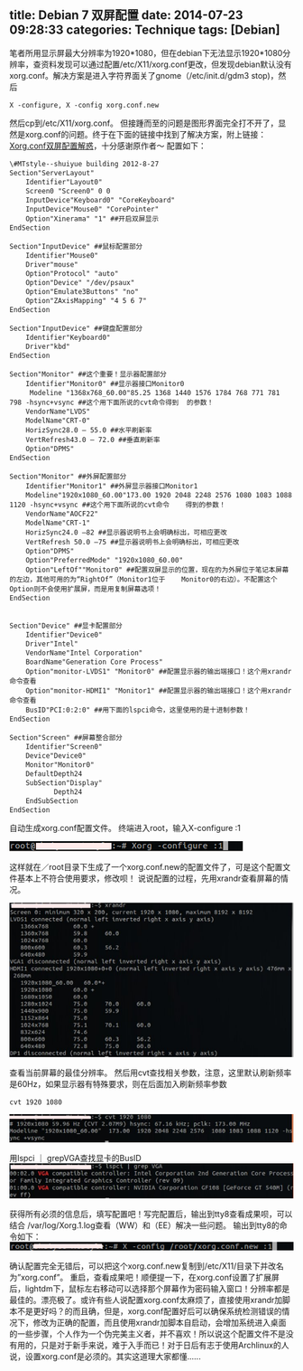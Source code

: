 title: Debian 7 双屏配置
date: 2014-07-23 09:28:33
categories: Technique
tags: [Debian]
---

笔者所用显示屏最大分辨率为1920\*1080，但在debian下无法显示1920\*1080分辨率，查资料发现可以通过配置/etc/X11/xorg.conf更改，但发现debian默认没有xorg.conf。解决方案是进入字符界面关了gnome（/etc/init.d/gdm3 stop)，然后

    X -configure, X -config xorg.conf.new
然后cp到/etc/X11/xorg.conf。
但接踵而至的问题是图形界面完全打不开了，显然是xorg.conf的问题。终于在下面的链接中找到了解决方案，附上链接：[Xorg.conf双屏配置解惑](http://blog.sina.com.cn/s/blog_7cd2354e01018s9j.html)，十分感谢原作者～
配置如下：

	\#MTstyle--shuiyue building 2012-8-27
	Section"ServerLayout"
	    Identifier"Layout0"
	    Screen0 "Screen0" 0 0
	    InputDevice"Keyboard0" "CoreKeyboard"
	    InputDevice"Mouse0" "CorePointer"
	    Option"Xinerama" "1" ##开启双屏显示
	EndSection
	
	Section"InputDevice" ##鼠标配置部分
	    Identifier"Mouse0"
	    Driver"mouse"
	    Option"Protocol" "auto"
	    Option"Device" "/dev/psaux"
	    Option"Emulate3Buttons" "no"
	    Option"ZAxisMapping" "4 5 6 7"
	EndSection
	
	Section"InputDevice" ##键盘配置部分
	    Identifier"Keyboard0"
	    Driver"kbd"
	EndSection
	
	Section"Monitor" ##这个重要！显示器配置部分
	    Identifier"Monitor0" ##显示器接口Monitor0
	     Modeline "1368x768_60.00"85.25 1368 1440 1576 1784 768 771 781 798 -hsync+vsync ##这个用下面所说的cvt命令得到	的参数！
	    VendorName"LVDS"
	    ModelName"CRT-0"
	    HorizSync28.0 – 55.0 ##水平刷新率
	    VertRefresh43.0 – 72.0 ##垂直刷新率
	    Option"DPMS"
	EndSection
	 
	Section"Monitor" ##外屏配置部分
	    Identifier"Monitor1" ##外屏显示器接口Monitor1
	    Modeline"1920x1080_60.00"173.00 1920 2048 2248 2576 1080 1083 1088 1120 -hsync+vsync ##这个用下面所说的cvt命令	得到的参数！
	    VendorName"AOCF22"
	    ModelName"CRT-1"
	    HorizSync24.0 –82 ##显示器说明书上会明确标出，可相应更改
	    VertRefresh 50.0 –75 ##显示器说明书上会明确标出，可相应更改
	    Option"DPMS"
	    Option"PreferredMode" "1920x1080_60.00"
	    Option"LeftOf""Monitor0" ##配置双屏显示的位置，现在的为外屏位于笔记本屏幕的左边，其他可用的为“RightOf”（Monitor1位于	Monitor0的右边）。不配置这个Option则不会使用扩展屏，而是用复制屏幕选项！
	EndSection
	
	
	Section"Device" ##显卡配置部分
	    Identifier"Device0"
	    Driver"Intel"
	    VendorName"Intel Corporation"
	    BoardName"Generation Core Process"
	    Option"monitor-LVDS1" "Monitor0" ##配置显示器的输出端接口！这个用xrandr命令查看
	    Option"monitor-HDMI1" "Monitor1" ##配置显示器的输出端接口！这个用xrandr命令查看
	    BusID"PCI:0:2:0" ##用下面的lspci命令，这里使用的是十进制参数！
	EndSection
	
	Section"Screen" ##屏幕整合部分
	    Identifier"Screen0"
	    Device"Device0"
	    Monitor"Monitor0"
	    DefaultDepth24
	    SubSection"Display"
	           Depth24
	    EndSubSection
	EndSection

自动生成xorg.conf配置文件。
终端进入root，输入X-configure :1

![](/img/x1.jpg)

这样就在／root目录下生成了一个xorg.conf.new的配置文件了，可是这个配置文件基本上不符合使用要求，修改呗！
说说配置的过程，先用xrandr查看屏幕的情况。

![](/img/x2.jpg)

查看当前屏幕的最佳分辨率。
然后用cvt查找相关参数，注意，这里默认刷新频率是60Hz，如果显示器有特殊要求，则在后面加入刷新频率参数

	cvt 1920 1080
![](/img/x3.jpg)

用lspci ｜ grepVGA查找显卡的BusID
![](/img/x5.jpg)

获得所有必须的信息后，填写配置吧！写完配置后，输出到tty8查看成果呗，可以结合
/var/log/Xorg.1.log查看（WW）和（EE）解决一些问题。
输出到tty8的命令如下：
![](/img/x4.jpg)

确认配置完全无错后，可以把这个xorg.conf.new复制到/etc/X11/目录下并改名为”xorg.conf”。
重启，查看成果吧！顺便提一下，在xorg.conf设置了扩展屏后，lightdm下，鼠标左右移动可以选择那个屏幕作为密码输入窗口！分辨率都是最佳的。漂亮极了。或许有些人说配置xorg.conf太麻烦了，直接使用xrandr加脚本不是更好吗？的而且确，但是，xorg.conf配置好后可以确保系统检测错误的情况下，修改为正确的配置，而且使用xrandr加脚本自启动，会增加系统进入桌面的一些步骤，个人作为一个伪完美主义者，并不喜欢！所以说这个配置文件不是没有用的，只是对于新手来说，难于入手而已！对于日后有志于使用Archlinux的人说，设置xorg.conf是必须的。其实这道理大家都懂......



